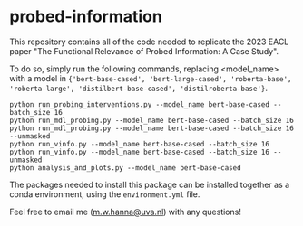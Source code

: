 # probed-information
This repository contains all of the code needed to replicate the 2023 EACL paper "The Functional Relevance of Probed Information: A Case Study".

To do so, simply run the following commands, replacing <model_name> with a model in `{'bert-base-cased', 'bert-large-cased', 'roberta-base', 'roberta-large', 'distilbert-base-cased', 'distilroberta-base'}`.
```
python run_probing_interventions.py --model_name bert-base-cased --batch_size 16
python run_mdl_probing.py --model_name bert-base-cased --batch_size 16
python run_mdl_probing.py --model_name bert-base-cased --batch_size 16 --unmasked
python run_vinfo.py --model_name bert-base-cased --batch_size 16
python run_vinfo.py --model_name bert-base-cased --batch_size 16 --unmasked
python analysis_and_plots.py --model_name bert-base-cased
```
The packages needed to install this package can be installed together as a conda environment, using the `environment.yml` file.

Feel free to email me (m.w.hanna@uva.nl) with any questions!
